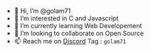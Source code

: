 
<!---
![](https://github.com/Platane/snk/raw/output/github-contribution-grid-snake.svg#gh-dark-mode-only)
Golam-moula/Golam-moula is a ✨ special ✨ repository because its `README.md` (this file) appears on your GitHub profile.
You can click the Preview link to take a look at your changes.


--->
- 👋 Hi, I’m @golam71
- 👀 I’m interested in C and Javascript
- 🌱 I’m currently learning Web Developement  
- 💞️ I’m looking to collaborate on Open Source
- 📫 Reach me on [Discord](https://discord.com/users/753155767615356929) Tag : `golam71`
